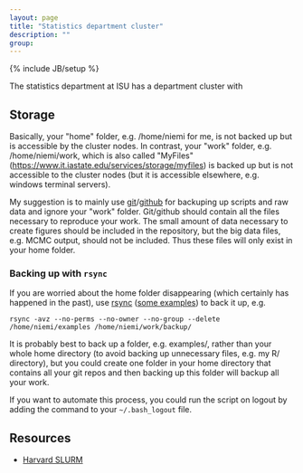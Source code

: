 ```yaml
---
layout: page
title: "Statistics department cluster"
description: ""
group: 
---
```

{% include JB/setup %}

The statistics department at ISU has a department cluster with 

## Storage

Basically, your "home" folder, e.g. /home/niemi for me, is not backed up but is accessible by the cluster nodes. 
In contrast, your "work" folder, e.g. /home/niemi/work, which is also called "MyFiles" (https://www.it.iastate.edu/services/storage/myfiles) is backed up but is not accessible to the cluster nodes (but it is accessible elsewhere, e.g. windows terminal servers).

My suggestion is to mainly use [git](https://git-scm.com/)/[github](https://github.com/) for backuping up scripts and raw data and ignore your "work" folder.
Git/github should contain all the files necessary to reproduce your work. 
The small amount of data necessary to create figures should be included in the repository, but the big data files, e.g. MCMC output, should not be included. 
Thus these files will only exist in your home folder. 

### Backing up with `rsync`

If you are worried about the home folder disappearing (which certainly has happened in the past), use [rsync](http://linux.die.net/man/1/rsync) ([some examples](http://www.tecmint.com/rsync-local-remote-file-synchronization-commands/)) to back it up, e.g.

    rsync -avz --no-perms --no-owner --no-group --delete /home/niemi/examples /home/niemi/work/backup/

It is probably best to back up a folder, e.g. examples/, rather than your whole home directory (to avoid backing up unnecessary files, e.g. my R/ directory), but you could create one folder in your home directory that contains all your git repos and then backing up this folder will backup all your work.

If you want to automate this process, you could run the script on logout by adding the command to your `~/.bash_logout` file. 

## Resources

- [Harvard SLURM](https://rc.fas.harvard.edu/resources/running-jobs/)
